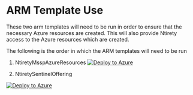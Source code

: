 # ARM Template Use

These two arm templates will need to be run in order to ensure that the necessary Azure resources are created. This will also provide Ntirety access to the Azure resources which are created. 

The following is the order in which the ARM templates will need to be run 

1. NtiretyMsspAzureResources
[![Deploy to Azure](https://aka.ms/deploytoazurebutton)](https%3A%2F%2Fraw.githubusercontent.com%2FmathewOrtiz%2FMsspSentinel%2Fmain%2FARM%2FNtiretyMsspAzureResources.json)





2. NtiretySentinelOffering

[![Deploy to Azure](https://aka.ms/deploytoazurebutton)](https%3A%2F%2Fraw.githubusercontent.com%2FmathewOrtiz%2FMsspSentinel%2Fmain%2FARM%2FNtiretySentinelOffering.json)

